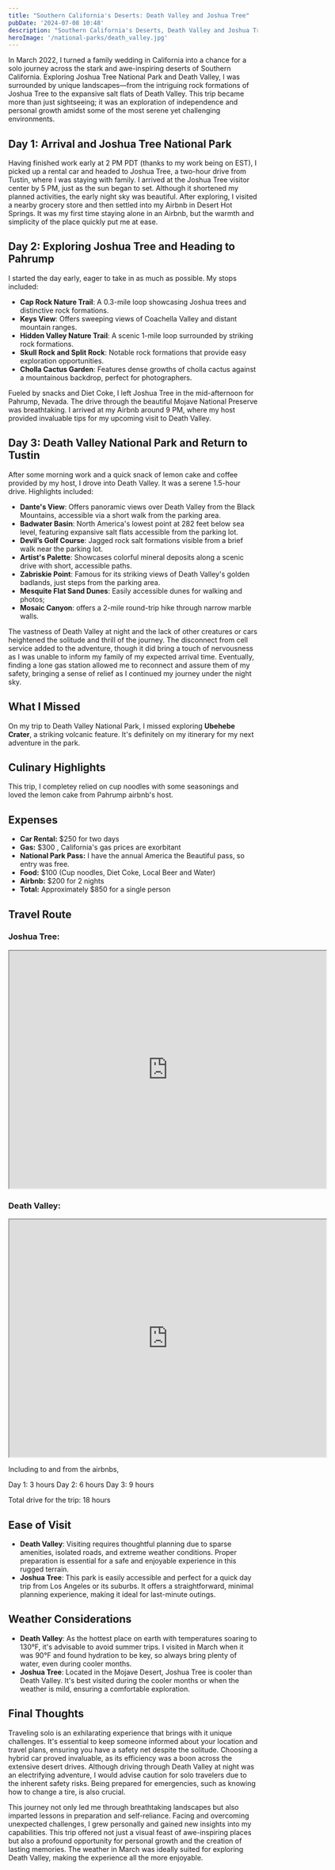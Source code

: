 ```yaml
---
title: "Southern California's Deserts: Death Valley and Joshua Tree"
pubDate: '2024-07-08 10:48'
description: "Southern California's Deserts, Death Valley and Joshua Tree"
heroImage: '/national-parks/death_valley.jpg'
---
```


In March 2022, I turned a family wedding in California into a chance for a solo journey across the stark and awe-inspiring deserts of Southern California. Exploring Joshua Tree National Park and Death Valley, I was surrounded by unique landscapes—from the intriguing rock formations of Joshua Tree to the expansive salt flats of Death Valley. This trip became more than just sightseeing; it was an exploration of independence and personal growth amidst some of the most serene yet challenging environments.

## Day 1: Arrival and Joshua Tree National Park

Having finished work early at 2 PM PDT (thanks to my work being on EST), I picked up a rental car and headed to Joshua Tree, a two-hour drive from Tustin, where I was staying with family. I arrived at the Joshua Tree visitor center by 5 PM, just as the sun began to set. Although it shortened my planned activities, the early night sky was beautiful. After exploring, I visited a nearby grocery store and then settled into my Airbnb in Desert Hot Springs. It was my first time staying alone in an Airbnb, but the warmth and simplicity of the place quickly put me at ease.

## Day 2: Exploring Joshua Tree and Heading to Pahrump

I started the day early, eager to take in as much as possible. My stops included:

- **Cap Rock Nature Trail**: A 0.3-mile loop showcasing Joshua trees and distinctive rock formations.
- **Keys View**: Offers sweeping views of Coachella Valley and distant mountain ranges.
- **Hidden Valley Nature Trail**: A scenic 1-mile loop surrounded by striking rock formations.
- **Skull Rock and Split Rock**: Notable rock formations that provide easy exploration opportunities.
- **Cholla Cactus Garden**: Features dense growths of cholla cactus against a mountainous backdrop, perfect for photographers.

Fueled by snacks and Diet Coke, I left Joshua Tree in the mid-afternoon for Pahrump, Nevada. The drive through the beautiful Mojave National Preserve was breathtaking. I arrived at my Airbnb around 9 PM, where my host provided invaluable tips for my upcoming visit to Death Valley.

## Day 3: Death Valley National Park and Return to Tustin

After some morning work and a quick snack of lemon cake and coffee provided by my host, I drove into Death Valley. It was a serene 1.5-hour drive. Highlights included:

- **Dante's View**: Offers panoramic views over Death Valley from the Black Mountains, accessible via a short walk from the parking area.
- **Badwater Basin**: North America's lowest point at 282 feet below sea level, featuring expansive salt flats accessible from the parking lot.
- **Devil’s Golf Course**: Jagged rock salt formations visible from a brief walk near the parking lot.
- **Artist's Palette**: Showcases colorful mineral deposits along a scenic drive with short, accessible paths.
- **Zabriskie Point**: Famous for its striking views of Death Valley's golden badlands, just steps from the parking area.
- **Mesquite Flat Sand Dunes**: Easily accessible dunes for walking and photos;
- **Mosaic Canyon**: offers a 2-mile round-trip hike through narrow marble walls.

The vastness of Death Valley at night and the lack of other creatures or cars heightened the solitude and thrill of the journey. The disconnect from cell service added to the adventure, though it did bring a touch of nervousness as I was unable to inform my family of my expected arrival time. Eventually, finding a lone gas station allowed me to reconnect and assure them of my safety, bringing a sense of relief as I continued my journey under the night sky.


## What I Missed
On my trip to Death Valley National Park, I missed exploring **Ubehebe Crater**, a striking volcanic feature. It's definitely on my itinerary for my next adventure in the park.

## Culinary Highlights
This trip, I completey relied on cup noodles with some seasonings and loved the lemon cake from Pahrump airbnb's host. 

## Expenses
- **Car Rental:** $250 for two days
- **Gas:** $300 , California's gas prices are exorbitant 
- **National Park Pass:** I have the annual America the Beautiful pass, so entry was free. 
- **Food:** $100 (Cup noodles, Diet Coke, Local Beer and Water)
- **Airbnb:** $200 for 2 nights
- **Total:** Approximately $850 for a single person

## Travel Route
### Joshua Tree:
<iframe src="https://www.google.com/maps/d/embed?mid=1wUyNlE3QL37j3TepvBe9oKrSzkdwa6k&ehbc=2E312F" width="640" height="480"></iframe>

### Death Valley: 
<iframe src="https://www.google.com/maps/d/embed?mid=1-r3feJQjEzdIkAr6_nD0RQUtKMI__yk&ehbc=2E312F" width="640" height="480"></iframe>


Including to and from the airbnbs,  

Day 1: 3 hours 
Day 2: 6 hours 
Day 3: 9 hours 

Total drive for the trip: 18 hours 

## Ease of Visit
- **Death Valley**: Visiting requires thoughtful planning due to sparse amenities, isolated roads, and extreme weather conditions. Proper preparation is essential for a safe and enjoyable experience in this rugged terrain.
- **Joshua Tree**: This park is easily accessible and perfect for a quick day trip from Los Angeles or its suburbs. It offers a straightforward, minimal planning experience, making it ideal for last-minute outings.

## Weather Considerations
- **Death Valley**: As the hottest place on earth with temperatures soaring to 130°F, it's advisable to avoid summer trips. I visited in March when it was 90°F and found hydration to be key, so always bring plenty of water, even during cooler months.
- **Joshua Tree**: Located in the Mojave Desert, Joshua Tree is cooler than Death Valley. It's best visited during the cooler months or when the weather is mild, ensuring a comfortable exploration.

## Final Thoughts
Traveling solo is an exhilarating experience that brings with it unique challenges. It's essential to keep someone informed about your location and travel plans, ensuring you have a safety net despite the solitude. Choosing a hybrid car proved invaluable, as its efficiency was a boon across the extensive desert drives. Although driving through Death Valley at night was an electrifying adventure, I would advise caution for solo travelers due to the inherent safety risks. Being prepared for emergencies, such as knowing how to change a tire, is also crucial.

This journey not only led me through breathtaking landscapes but also imparted lessons in preparation and self-reliance. Facing and overcoming unexpected challenges, I grew personally and gained new insights into my capabilities. This trip offered not just a visual feast of awe-inspiring places but also a profound opportunity for personal growth and the creation of lasting memories. The weather in March was ideally suited for exploring Death Valley, making the experience all the more enjoyable.


